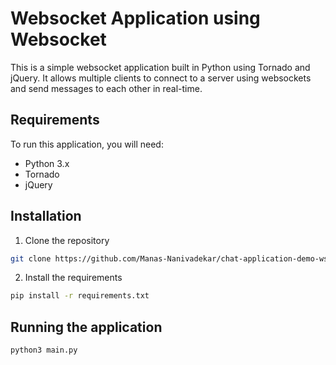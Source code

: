 # Websocket Application using Websocket

This is a simple websocket application built in Python using Tornado and jQuery. It allows multiple clients to connect to a server using websockets and send messages to each other in real-time.

## Requirements

To run this application, you will need:

- Python 3.x
- Tornado
- jQuery

## Installation

1. Clone the repository

```bash
git clone https://github.com/Manas-Nanivadekar/chat-application-demo-ws.git
```

2. Install the requirements

```bash
pip install -r requirements.txt
```

## Running the application

```bash
python3 main.py
```
